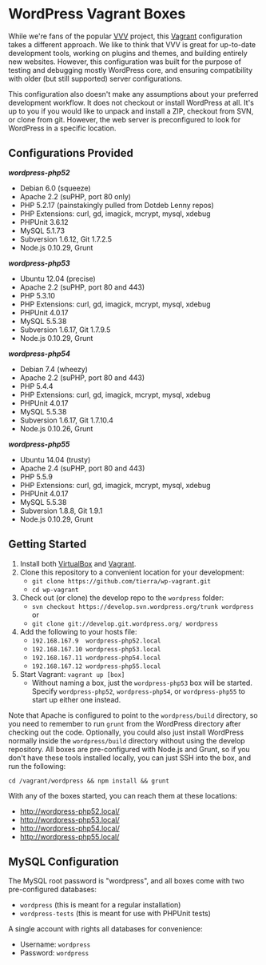 # WordPress Vagrant Boxes

While we're fans of the popular [VVV](https://github.com/10up/varying-vagrant-vagrants)
project, this [Vagrant](http://vagrantup.com) configuration takes a different approach.
We like to think that VVV is great for up-to-date development tools, working on plugins
and themes, and building entirely new websites. However, this configuration was built
for the purpose of testing and debugging mostly WordPress core, and ensuring
compatibility with older (but still supported) server configurations.

This configuration also doesn't make any assumptions about your preferred development
workflow. It does not checkout or install WordPress at all. It's up to you if you
would like to unpack and install a ZIP, checkout from SVN, or clone from git. However,
the web server is preconfigured to look for WordPress in a specific location.

## Configurations Provided

***wordpress-php52***

* Debian 6.0 (squeeze)
* Apache 2.2 (suPHP, port 80 only)
* PHP 5.2.17 (painstakingly pulled from Dotdeb Lenny repos)
* PHP Extensions: curl, gd, imagick, mcrypt, mysql, xdebug
* PHPUnit 3.6.12
* MySQL 5.1.73
* Subversion 1.6.12, Git 1.7.2.5
* Node.js 0.10.29, Grunt

***wordpress-php53***

* Ubuntu 12.04 (precise)
* Apache 2.2 (suPHP, port 80 and 443)
* PHP 5.3.10
* PHP Extensions: curl, gd, imagick, mcrypt, mysql, xdebug
* PHPUnit 4.0.17
* MySQL 5.5.38
* Subversion 1.6.17, Git 1.7.9.5
* Node.js 0.10.29, Grunt

***wordpress-php54***

* Debian 7.4 (wheezy)
* Apache 2.2 (suPHP, port 80 and 443)
* PHP 5.4.4
* PHP Extensions: curl, gd, imagick, mcrypt, mysql, xdebug
* PHPUnit 4.0.17
* MySQL 5.5.38
* Subversion 1.6.17, Git 1.7.10.4
* Node.js 0.10.26, Grunt

***wordpress-php55***

* Ubuntu 14.04 (trusty)
* Apache 2.4 (suPHP, port 80 and 443)
* PHP 5.5.9
* PHP Extensions: curl, gd, imagick, mcrypt, mysql, xdebug
* PHPUnit 4.0.17
* MySQL 5.5.38
* Subversion 1.8.8, Git 1.9.1
* Node.js 0.10.29, Grunt

## Getting Started

1. Install both [VirtualBox](https://www.virtualbox.org/) and
   [Vagrant](http://www.vagrantup.com/).
2. Clone this repository to a convenient location for your development:
    * `git clone https://github.com/tierra/wp-vagrant.git`
    * `cd wp-vagrant`
3. Check out (or clone) the develop repo to the `wordpress` folder:
    * `svn checkout https://develop.svn.wordpress.org/trunk wordpress` or
    * `git clone git://develop.git.wordpress.org/ wordpress`
4. Add the following to your hosts file:
    * `192.168.167.9  wordpress-php52.local`
    * `192.168.167.10 wordpress-php53.local`
    * `192.168.167.11 wordpress-php54.local`
    * `192.168.167.12 wordpress-php55.local`
5. Start Vagrant: `vagrant up [box]`
    * Without naming a box, just the `wordpress-php53` box will be started.
      Specify `wordpress-php52`, `wordpress-php54`, or `wordpress-php55` to
      start up either one instead.

Note that Apache is configured to point to the `wordpress/build` directory,
so you need to remember to run `grunt` from the WordPress directory after
checking out the code. Optionally, you could also just install WordPress
normally inside the `wordpress/build` directory without using the develop
repository. All boxes are pre-configured with Node.js and Grunt, so if you
don't have these tools installed locally, you can just SSH into the box, and
run the following:

```
cd /vagrant/wordpress && npm install && grunt
```

With any of the boxes started, you can reach them at these locations:

* http://wordpress-php52.local/
* http://wordpress-php53.local/
* http://wordpress-php54.local/
* http://wordpress-php55.local/

## MySQL Configuration

The MySQL root password is "wordpress", and all boxes
come with two pre-configured databases:

* `wordpress` (this is meant for a regular installation)
* `wordpress-tests` (this is meant for use with PHPUnit tests)

A single account with rights all databases for convenience:

* Username: `wordpress`
* Password: `wordpress`

